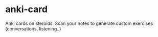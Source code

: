 # anki-card
Anki cards on steroids: Scan your notes to generate custom exercises (conversations, listening..)

